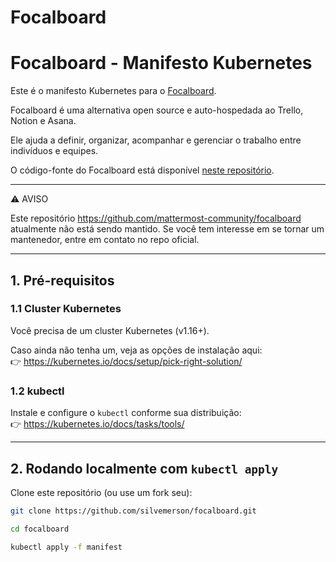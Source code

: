 # Focalboard

# Focalboard - Manifesto Kubernetes

Este é o manifesto Kubernetes para o [Focalboard](https://www.focalboard.com/).

Focalboard é uma alternativa open source e auto-hospedada ao Trello, Notion e Asana.

Ele ajuda a definir, organizar, acompanhar e gerenciar o trabalho entre indivíduos e equipes.

O código-fonte do Focalboard está disponível [neste repositório](https://github.com/mattermost-community/focalboard).

---
⚠️ AVISO

Este repositório https://github.com/mattermost-community/focalboard atualmente não está sendo mantido. Se você tem interesse em se tornar um mantenedor, entre em contato no repo oficial.

---

## 1. Pré-requisitos

### 1.1 Cluster Kubernetes

Você precisa de um cluster Kubernetes (v1.16+).

Caso ainda não tenha um, veja as opções de instalação aqui:  
👉 https://kubernetes.io/docs/setup/pick-right-solution/

### 1.2 kubectl

Instale e configure o `kubectl` conforme sua distribuição:  
👉 https://kubernetes.io/docs/tasks/tools/

---

## 2. Rodando localmente com `kubectl apply`

Clone este repositório (ou use um fork seu):

```bash
git clone https://github.com/silvemerson/focalboard.git

cd focalboard

kubectl apply -f manifest
```